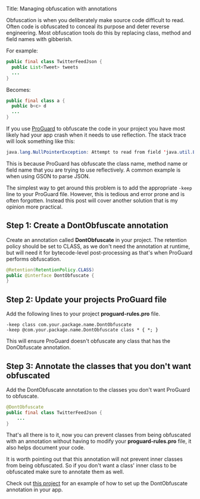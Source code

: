 Title: Managing obfuscation with annotations

Obfuscation is when you deliberately make source code difficult to read. Often code is obfuscated to conceal its purpose and deter reverse engineering. Most obfuscation tools do this by replacing class, method and field names with gibberish.

<!--more-->

For example:

```java
public final class TwitterFeedJson {
  public List<Tweet> tweets
  ...
}
```

Becomes:

```java
public final class a {
  public b<c> d
  ...
}
```

If you use [ProGuard](https://proguard.sourceforge.net/) to obfuscate the code in your project you have most likely had your app crash when it needs to use reflection. The stack trace will look something like this:

```java
java.lang.NullPointerException: Attempt to read from field 'java.util.List com.example.a.b' on a null object reference
```

This is because ProGuard has obfuscate the class name, method name or field name that you are trying to use reflectively. A common example is when using GSON to parse JSON.

The simplest way to get around this problem is to add the appropriate `-keep` line to your ProGuard file. However, this is tedious and error prone and is often forgotten.  Instead this post will cover another solution that is my opinion more practical.

## Step 1: Create a DontObfuscate annotation
Create an annotation called **DontObfuscate** in your project. The retention policy should be set to CLASS, as we don't need the annotation at runtime, but will need it for bytecode-level post-processing as that's when ProGuard performs obfuscation.

```java
@Retention(RetentionPolicy.CLASS)
public @interface DontObfuscate {
}
```

## Step 2: Update your projects ProGuard file
Add the following lines to your project **proguard-rules.pro** file.

```base
-keep class com.your.package.name.DontObfuscate
-keep @com.your.package.name.DontObfuscate class * { *; }
```

This will ensure ProGuard doesn't obfuscate any class that has the DonObfuscate annotation.

## Step 3: Annotate the classes that you don't want obfuscated
Add the DontObfuscate annotation to the classes you don't want ProGuard to obfuscate.

```java
@DontObfuscate
public final class TwitterFeedJson {
    ...
}
```

That's all there is to it, now you can prevent classes from being obfuscated with an annotation without having to modify your **proguard-rules.pro** file, it also helps document your code.

It is worth pointing out that this annotation will not prevent inner classes from being obfuscated. So if you don't want a class' inner class to be obfuscated make sure to annotate them as well.

Check out [this project](https://github.com/andersmurphy/demo-app/commit/5a89952a4d6cd7bf2ca7119b8468b763fe9ead87) for an example of how to set up the DontObfuscate annotation in your app.
